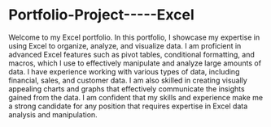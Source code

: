 # Portfolio-Project-----Excel
Welcome to my Excel portfolio. In this portfolio, I showcase my expertise in using Excel to organize, analyze, and visualize data. I am proficient in advanced Excel features such as pivot tables, conditional formatting, and macros, which I use to effectively manipulate and analyze large amounts of data. I have experience working with various types of data, including financial, sales, and customer data. I am also skilled in creating visually appealing charts and graphs that effectively communicate the insights gained from the data. I am confident that my skills and experience make me a strong candidate for any position that requires expertise in Excel data analysis and manipulation.
